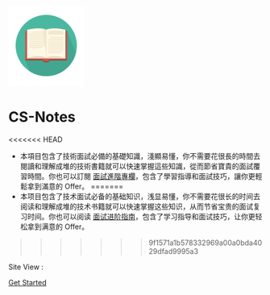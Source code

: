 <img width="150px" src="_media/LogoMakr_1J56bI.png">

# CS-Notes

<<<<<<< HEAD
- 本項目包含了技術面試必備的基礎知識，淺顯易懂，你不需要花很長的時間去閱讀和理解成堆的技術書籍就可以快速掌握這些知識，從而節省寶貴的面試覆習時間。你也可以訂閱 <a href="https://xiaozhuanlan.com/CyC2018">面試進階專欄</a>，包含了學習指導和面試技巧，讓你更輕鬆拿到滿意的 Offer。
=======
- 本项目包含了技术面试必备的基础知识，浅显易懂，你不需要花很长的时间去阅读和理解成堆的技术书籍就可以快速掌握这些知识，从而节省宝贵的面试复习时间。你也可以阅读 <a href="https://github.com/CyC2018/Backend-Interview-Guide">面试进阶指南</a>，包含了学习指导和面试技巧，让你更轻松拿到满意的 Offer。
>>>>>>> 9f1571a1b578332969a00a0bda4029dfad9995a3

<span id="busuanzi_container_site_pv">Site View : <span id="busuanzi_value_site_pv">

[Get Started](README.md)

